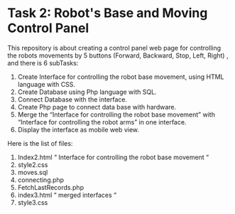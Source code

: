 # Task 2: Robot's Base and Moving Control Panel

 This repository is about creating a control panel web page for controlling the robots movements by 5 buttons (Forward, Backward, Stop, Left, Right) , and there is 6 subTasks:

 1. Create Interface for controlling the robot base movement, using HTML language with CSS.
 2. Create Database using Php language with SQL.
 3. Connect Database with the interface.
 4. Create Php page to connect data base with hardware.
 5. Merge the “Interface for controlling the robot base movement” with “Interface for controlling the robot arms” in one interface.
 6. Display the interface as mobile web view.

 Here is the list of files:

 1. Index2.html “ Interface for controlling the robot base movement “
 2. style2.css 
 3. moves.sql
 4. connecting.php 
 5. FetchLastRecords.php
 6. index3.html “ merged interfaces “ 
 7. style3.css
